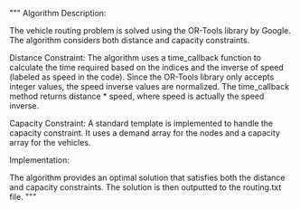 """
Algorithm Description:

The vehicle routing problem is solved using the OR-Tools library by Google. The algorithm considers both distance and capacity constraints.

Distance Constraint:
The algorithm uses a time_callback function to calculate the time required based on the indices and the inverse of speed (labeled as speed in the code). Since the OR-Tools library only accepts integer values, the speed inverse values are normalized. The time_callback method returns distance * speed, where speed is actually the speed inverse.

Capacity Constraint:
A standard template is implemented to handle the capacity constraint. It uses a demand array for the nodes and a capacity array for the vehicles.

Implementation:

The algorithm provides an optimal solution that satisfies both the distance and capacity constraints. The solution is then outputted to the routing.txt file.
"""
